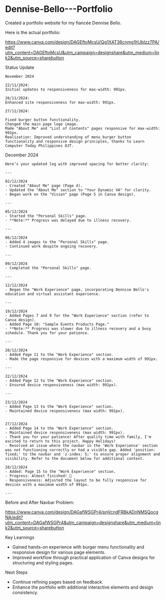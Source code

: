 # Dennise-Bello---Portfolio
Created a portfolio website for my fiancée Dennise Bello.


Here is the actual portfolio:

https://www.canva.com/design/DAGEftoMcsU/Qg1XAT36cnmg1HJbIzz7PA/edit?utm_content=DAGEftoMcsU&utm_campaign=designshare&utm_medium=link2&utm_source=sharebutton


Status Update

```````````````
November 2024

22/11/2024:
Initial updates to responsiveness for max-width: 991px.

26/11/2024:
Enhanced site responsiveness for max-width: 991px.

27/11/2024:

Fixed burger button functionality.
Changed the main page logo image.
Made "About Me" and "List of Contents" pages responsive for max-width: 991px.
Realization: Improved understanding of menu burger button functionality and responsive design principles, thanks to Learn Computer Today Philippines OJT.

```````````````

December 2024

```````````````
Here’s your updated log with improved spacing for better clarity:

---

02/12/2024
- Created "About Me" page (Page 4).  
- Updated the "About Me" section to "Your Dynamic VA" for clarity.  
- Began work on the "Vision" page (Page 5 in Canva design).  

---

05/12/2024
- Started the "Personal Skills" page.  
- **Note:** Progress was delayed due to illness recovery.  

---

06/12/2024
- Added 4 images to the "Personal Skills" page.  
- Continued work despite ongoing recovery.  

---

09/12/2024 
- Completed the "Personal Skills" page.  

---

12/12/2024
- Began the "Work Experience" page, incorporating Dennise Bello's education and virtual assistant experience.  

---

19/12/2024
- Added Pages 7 and 9 for the "Work Experience" section (refer to Canva design).  
- Added Page 10: "Sample Events Products Page."  
- **Note:** Progress was slower due to illness recovery and a busy schedule. Thank you for your patience.  

---

20/12/2024  
- Added Page 11 to the "Work Experience" section.  
- Made the page responsive for devices with a maximum width of 991px.  

---

22/12/2024
- Added Page 12 to the "Work Experience" section.  
- Ensured device responsiveness (max width: 991px).  

---

23/12/2024
- Added Page 13 to the "Work Experience" section.  
- Maintained device responsiveness (max width: 991px).  


27/12/2024
- Added Page 14 to the "Work Experience" section.
- Maintained device responsiveness (max width: 991px).  
- Thank you for your patience! After quality time with family, I'm excited to return to this project. Happy Holidays!
- Resolved an issue where the navbar in the 'Work Experience' section was not functioning correctly or had a visible gap. Added 'position: fixed;' to the navbar and 'z-index: 5;' to ensure proper alignment and visibility. Refer to the document below for additional context.

28/12/2024
- Added: Page 15 to the "Work Experience" section.
- Progress: Almost finished! 🎉
- Responsiveness: Adjusted the layout to be fully responsive for devices with a maximum width of 991px.

--- 

```````````````
Before and After Navbar Problem:

https://www.canva.com/design/DAGafWSGPr4/pnVcndFRBkADnNMSQocgNA/edit?utm_content=DAGafWSGPr4&utm_campaign=designshare&utm_medium=link2&utm_source=sharebutton


Key Learnings

- Gained hands-on experience with burger menu functionality and responsive design for various page elements.
- Improved workflow through practical application of Canva designs for structuring and styling pages.

Next Steps

- Continue refining pages based on feedback.
- Enhance the portfolio with additional interactive elements and design consistency.
